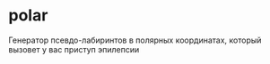 # polar

Генератор псевдо-лабиринтов в полярных координатах, который вызовет у вас приступ эпилепсии
